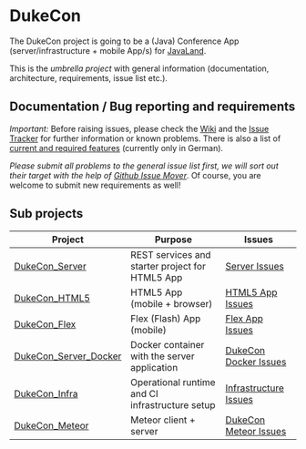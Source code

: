 # DukeCon

The DukeCon project is going to be a (Java) Conference App (server/infrastructure + mobile App/s) for [JavaLand](http://javaland.eu). 

This is the _umbrella project_ with general information (documentation, architecture, requirements, issue list etc.).

## Documentation / Bug reporting and requirements

*Important:* Before raising issues, please check the [Wiki](https://github.com/dukecon/dukecon/wiki) and the [Issue Tracker](https://github.com/dukecon/dukecon/issues) for further information or known problems. There is also a list of [current and required features](https://github.com/dukecon/dukecon/wiki/Anforderungen) (currently only in German). 

_Please submit all problems to the general issue list first, we will sort out their target with the help of [Github Issue Mover](https://github-issue-mover.appspot.com/)_. Of course, you are welcome to submit new requirements as well!

## Sub projects

| Project | Purpose | Issues |
| ------- | ------- | ------ |
| [DukeCon_Server](https://github.com/dukecon/dukecon_server) | REST services and starter project for HTML5 App | [Server Issues](https://github.com/dukecon/dukecon_server/issues) |
| [DukeCon_HTML5](https://github.com/dukecon/dukecon_html5) | HTML5 App (mobile + browser) | [HTML5 App Issues](https://github.com/dukecon/dukecon_html5/issues) |
| [DukeCon_Flex](https://github.com/dukecon/dukecon_flex) | Flex (Flash) App (mobile) | [Flex App Issues](https://github.com/dukecon/dukecon_flex/issues) |
| [DukeCon_Server_Docker](https://github.com/dukecon/dukecon_server_docker) | Docker container with the server application | [DukeCon Docker Issues](https://github.com/dukecon/dukecon_server_docker/issues) |
| [DukeCon_Infra](https://github.com/dukecon/dukecon_infra) | Operational runtime and CI infrastructure setup | [Infrastructure Issues](https://github.com/dukecon/dukecon_infra/issues) |
| [DukeCon_Meteor](https://github.com/dukecon/dukecon_meteor) | Meteor client + server | [DukeCon Meteor Issues](https://github.com/dukecon/dukecon_meteor/issues) |
